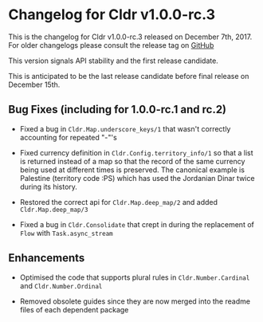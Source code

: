 
# Changelog for Cldr v1.0.0-rc.3

This is the changelog for Cldr v1.0.0-rc.3 released on December 7th, 2017.  For older changelogs please consult the release tag on [GitHub](https://github.com/kipcole9/cldr/tags)

This version signals API stability and the first release candidate.

This is anticipated to be the last release candidate before final release on December 15th.

## Bug Fixes (including for 1.0.0-rc.1 and rc.2)

* Fixed a bug in `Cldr.Map.underscore_keys/1` that wasn't correctly accounting for repeated "-"'s

* Fixed currency definition in `Cldr.Config.territory_info/1` so that a list is returned instead of a map so that the record of the same currency being used at different times is preserved.  The canonical example is Palestine (territory code :PS) which has used the Jordanian Dinar twice during its history.

* Restored the correct api for `Cldr.Map.deep_map/2` and added `Cldr.Map.deep_map/3`

* Fixed a bug in `Cldr.Consolidate` that crept in during the replacement of `Flow` with `Task.async_stream`

## Enhancements

* Optimised the code that supports plural rules in `Cldr.Number.Cardinal` and `Cldr.Number.Ordinal`

* Removed obsolete guides since they are now merged into the readme files of each dependent package
